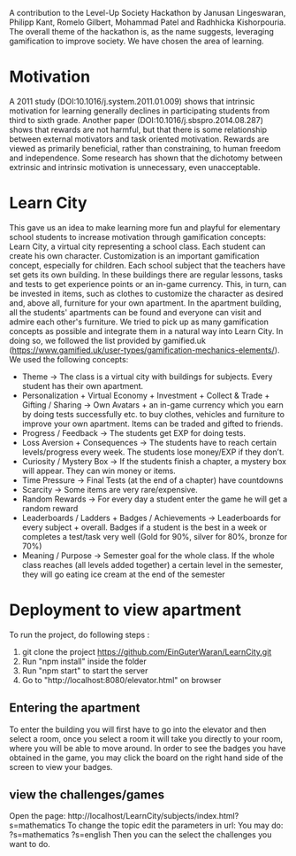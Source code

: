 A contribution to the Level-Up Society Hackathon by Janusan Lingeswaran, Philipp Kant, Romelo Gilbert, Mohammad Patel and Radhhicka Kishorpouria.
The overall theme of the hackathon is, as the name suggests, leveraging gamification to improve society. We have chosen the area of learning.
# Motivation
A 2011 study (DOI:10.1016/j.system.2011.01.009) shows that intrinsic motivation for learning generally declines in participating students from third to sixth grade.
Another paper (DOI:10.1016/j.sbspro.2014.08.287) shows that rewards are not harmful, but that there is some relationship between external motivators and task oriented motivation. Rewards are viewed as primarily beneficial, rather than constraining, to human freedom and independence. Some research has shown that
the dichotomy between extrinsic and intrinsic motivation is unnecessary, even unacceptable.
# Learn City
This gave us an idea to make learning more fun and playful for elementary school students to increase motivation through gamification concepts:
Learn City, a virtual city representing a school class.
Each student can create his own character. Customization is an important gamification concept, especially for children.
Each school subject that the teachers have set gets its own building. In these buildings there are regular lessons, tasks and tests to get experience points or an in-game currency. 
This, in turn, can be invested in items, such as clothes to customize the character as desired and, above all, furniture for your own apartment. In the apartment building, all the students' apartments can be found and everyone can visit and admire each other's furniture.
We tried to pick up as many gamification concepts as possible and integrate them in a natural way into Learn City. In doing so, we followed the list provided by gamified.uk (https://www.gamified.uk/user-types/gamification-mechanics-elements/).
We used the following concepts:
- Theme → The class is a virtual city with buildings for subjects. Every student has their own apartment.
- Personalization + Virtual Economy + Investment + Collect & Trade + Gifting / Sharing → Own Avatars + an in-game currency which you earn by doing tests successfully etc. to buy  clothes, vehicles and furniture to improve your own apartment. Items can be traded and gifted to friends.
- Progress / Feedback → The students get EXP for doing tests.
- Loss Aversion + Consequences → The students have to reach certain levels/progress every week. The students lose money/EXP if they don’t.
- Curiosity / Mystery Box → If the students finish a chapter, a mystery box will appear. They can win money or items.
- Time Pressure → Final Tests (at the end of a chapter) have countdowns
- Scarcity → Some items are very rare/expensive.
- Random Rewards → For every day a student enter the game he will get a random reward
- Leaderboards / Ladders + Badges / Achievements → Leaderboards for every subject + overall. Badges if a student is the best in a week or completes a test/task very well (Gold for 90%, silver for 80%, bronze for 70%)
- Meaning / Purpose → Semester goal for the whole class. If the whole class reaches (all levels added together) a certain level in the semester, they will go eating ice cream at the end of the semester


# Deployment to view apartment
To run the project, do following steps :
1. git clone the project https://github.com/EinGuterWaran/LearnCity.git
2. Run "npm install" inside the folder
3. Run "npm start" to start the server
4. Go to "http://localhost:8080/elevator.html" on browser
## Entering the apartment
To enter the building you will first have to go into the elevator and then select a room, once you select a room it will take you directly to your room, where you will be able to move around. In order to see the badges you have obtained in the game, you may click the board on the right hand side of the screen to view your badges. 

## view the challenges/games
Open the page: http://localhost/LearnCity/subjects/index.html?s=mathematics
To change the topic edit the parameters in url:
You may do:
?s=mathematics
?s=english
Then you can the select the challenges you want to do.




